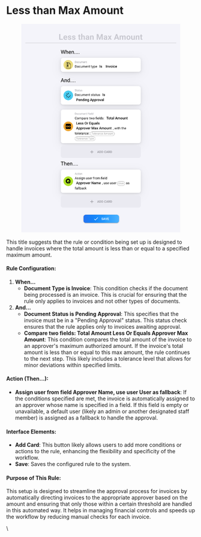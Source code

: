 # Less than Max Amount

<figure><img src="../../../../.gitbook/assets/Bildschirmfoto 2024-05-03 um 14.48.55.png" alt=""><figcaption></figcaption></figure>

This title suggests that the rule or condition being set up is designed to handle invoices where the total amount is less than or equal to a specified maximum amount.

#### Rule Configuration:

1. **When…**
   * **Document Type is Invoice**: This condition checks if the document being processed is an invoice. This is crucial for ensuring that the rule only applies to invoices and not other types of documents.
2. **And…**
   * **Document Status is Pending Approval**: This specifies that the invoice must be in a "Pending Approval" status. This status check ensures that the rule applies only to invoices awaiting approval.
   * **Compare two fields: Total Amount Less Or Equals Approver Max Amount**: This condition compares the total amount of the invoice to an approver's maximum authorized amount. If the invoice's total amount is less than or equal to this max amount, the rule continues to the next step. This likely includes a tolerance level that allows for minor deviations within specified limits.

#### Action (Then…):

* **Assign user from field Approver Name, use user User as fallback**: If the conditions specified are met, the invoice is automatically assigned to an approver whose name is specified in a field. If this field is empty or unavailable, a default user (likely an admin or another designated staff member) is assigned as a fallback to handle the approval.

#### Interface Elements:

* **Add Card**: This button likely allows users to add more conditions or actions to the rule, enhancing the flexibility and specificity of the workflow.
* **Save**: Saves the configured rule to the system.

#### Purpose of This Rule:

This setup is designed to streamline the approval process for invoices by automatically directing invoices to the appropriate approver based on the amount and ensuring that only those within a certain threshold are handled in this automated way. It helps in managing financial controls and speeds up the workflow by reducing manual checks for each invoice.

\

